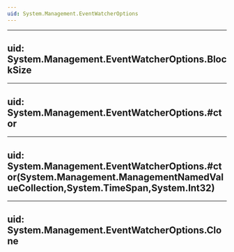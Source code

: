 ```yaml
---
uid: System.Management.EventWatcherOptions
---
```


---
uid: System.Management.EventWatcherOptions.BlockSize
---

---
uid: System.Management.EventWatcherOptions.#ctor
---

---
uid: System.Management.EventWatcherOptions.#ctor(System.Management.ManagementNamedValueCollection,System.TimeSpan,System.Int32)
---

---
uid: System.Management.EventWatcherOptions.Clone
---
